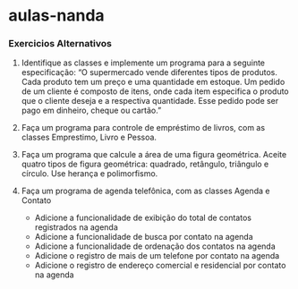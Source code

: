 # aulas-nanda

### Exercicios Alternativos

1. Identifique as classes e implemente um programa para a seguinte especificação: “O supermercado vende diferentes tipos de produtos. Cada produto tem um preço e uma quantidade em estoque. Um pedido de um cliente é composto de itens, onde cada item especifica o produto que o cliente deseja e a respectiva quantidade. Esse pedido pode ser pago em dinheiro, cheque ou cartão.”

2. Faça um programa para controle de empréstimo de livros, com as classes Emprestimo, Livro e Pessoa.

3. Faça um programa que calcule a área de uma figura geométrica. Aceite quatro tipos de figura geométrica: quadrado, retângulo, triângulo e círculo. Use herança e polimorfismo.

4. Faça um programa de agenda telefônica, com as classes Agenda e Contato
   - Adicione a funcionalidade de exibição do total de contatos registrados na agenda
   - Adicione a funcionalidade de busca por contato na agenda
   - Adicione a funcionalidade de ordenação dos contatos na agenda
   - Adicione o registro de mais de um telefone por contato na agenda
   - Adicione o registro de endereço comercial e residencial por contato na agenda
